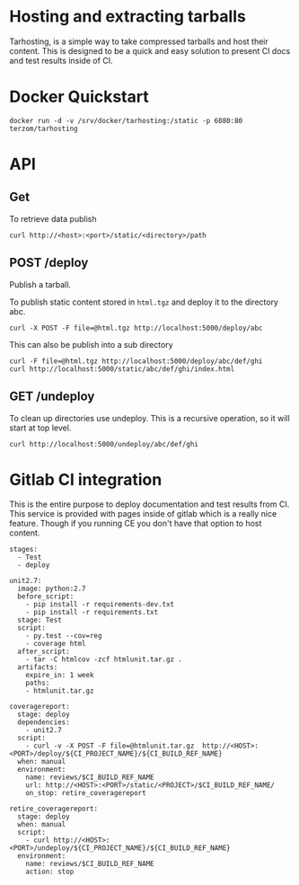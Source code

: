 # Hosting and extracting tarballs

Tarhosting, is a simple way to take compressed tarballs and host their
content.  This is designed to be a quick and easy solution to present
CI docs and test results inside of CI.

# Docker Quickstart
```
docker run -d -v /srv/docker/tarhosting:/static -p 6080:80 terzom/tarhosting
```

# API

## Get
To retrieve data publish
```
curl http://<host>:<port>/static/<directory>/path
```

## POST /deploy
Publish a tarball.

To publish static content stored in `html.tgz` and deploy it to the directory
abc.

```
curl -X POST -F file=@html.tgz http://localhost:5000/deploy/abc
```

This can also be publish into a sub directory

```
curl -F file=@html.tgz http://localhost:5000/deploy/abc/def/ghi
curl http://localhost:5000/static/abc/def/ghi/index.html
```

## GET /undeploy
To clean up directories use undeploy.  This is a recursive operation, so it will
start at top level.

```
curl http://localhost:5000/undeploy/abc/def/ghi
```

# Gitlab CI integration
This is the entire purpose to deploy documentation and test results from CI.  This service is provided with
pages inside of gitlab which is a really nice feature. Though if you running CE you don't have that option to host content.

```
stages:
  - Test
  - deploy

unit2.7:
  image: python:2.7
  before_script:
    - pip install -r requirements-dev.txt
    - pip install -r requirements.txt
  stage: Test
  script:
    - py.test --cov=reg
    - coverage html
  after_script:
    - tar -C htmlcov -zcf htmlunit.tar.gz .
  artifacts:
    expire_in: 1 week
    paths:
    - htmlunit.tar.gz

coveragereport:
  stage: deploy
  dependencies:
    - unit2.7
  script:
    - curl -v -X POST -F file=@htmlunit.tar.gz  http://<HOST>:<PORT>/deploy/${CI_PROJECT_NAME}/${CI_BUILD_REF_NAME}
  when: manual
  environment:
    name: reviews/$CI_BUILD_REF_NAME
    url: http://<HOST>:<PORT>/static/<PROJECT>/$CI_BUILD_REF_NAME/
    on_stop: retire_coveragereport

retire_coveragereport:
  stage: deploy
  when: manual
  script:
    - curl http://<HOST>:<PORT>/undeploy/${CI_PROJECT_NAME}/${CI_BUILD_REF_NAME}
  environment:
    name: reviews/$CI_BUILD_REF_NAME
    action: stop
```
